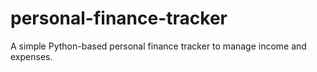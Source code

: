 # personal-finance-tracker
A simple Python-based personal finance tracker to manage income and expenses.
